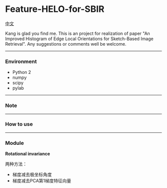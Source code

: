 # Feature-HELO-for-SBIR

[中文](https://github.com/KangCai/An-Improved-Histogram-of-Edge-Local-Orientations-for-Sketch-Based-Image-Retrieval/blob/master/README_zh_CN.md)

Kang is glad you find me. This is an project for realization of paper "An Improved Histogram of Edge Local 
Orientations for Sketch-Based Image Retrieval". Any suggestions or comments well be welcome.

---

### Environment

* Python 2
* numpy
* scipy
* pylab

---

### Note

---

### How to use

---

### Module

**Rotational invariance**

两种方法：

* 梯度减去极坐标角度
* 梯度减去PCA第1梯度特征向量

